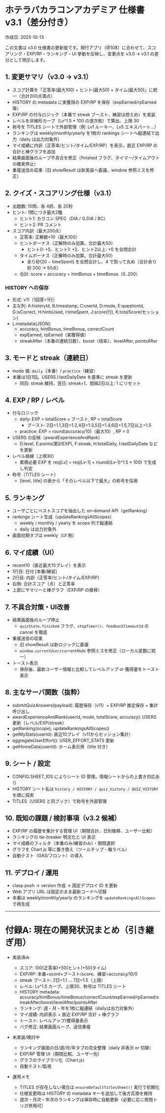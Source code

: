# ホテラバカラコンアカデミア 仕様書 v3.1（差分付き）

作成日: 2025-10-13

この文書は v3.0 仕様書の更新版です。現行アプリ（@108）に合わせて、スコアリング・EXP/RP・ランキング・UI 挙動を反映し、変更点を v3.0 → v3.1 の差分として明示します。

## 1. 変更サマリ（v3.0 → v3.1）
- スコア計算を「正答率(最大100) + ヒント(最大50) + タイム(最大50)」に統一（合計200点満点）
- HISTORY の metadata に実獲得の EXP/RP を保存（expEarned/rpEarned 等）
- EXP/RP の付与ロジック（本番で streak ブースト、練習は控えめ）を実装
- レベルを非線形カーブ（Lv^1.5 * 100 の逐次和）で算出、上限 30
- 称号を TITLES シートで外部管理（例: Lv1 ルーキー、Lv5 エキスパート…）
- ランキングは weekly/monthly/yearly を1枚の rankings シートへ縦連結で出力（daily は出力対象外）
- マイ成績に内訳（正答率/ヒント/タイム/EXP/RP）を表示、直近 EXP/RP の合計と棒グラフを追加
- 結果画面後のループ不具合を修正（finished フラグ、タイマー/タイムアウトの確実停止）
- 重複送信の収束（旧 showResult は新実装へ委譲、window 参照ミスを修正）

## 2. クイズ・スコアリング仕様（v3.1）
- 出題数: 10問、各 4択、各 20秒
- ヒント: 1問につき最大2種
  - ヒント1: カラコン SPEC（DIA / G.DIA / BC）
  - ヒント2: PR コメント
- スコア内訳（最大200点）
  - 正答率: 正解数×10（最大100）
  - ヒントボーナス（正解時のみ加算。合計最大50）
    - ヒント0: +5、ヒント1: +2、ヒント2以上: +0 を全問合計
  - タイムボーナス（正解時のみ加算。合計最大50）
    - 余り秒(20 − timeSpent) を全問合計し、4 で割って丸め（合計余り秒 200 → 50点）
  - 合計: score = accuracy + hintBonus + timeBonus（0..200）

### HISTORY への保存
- 形式: v11（1回答=1行）
- 主な列: A:historyId, B:timestamp, C:userId, D:mode, E:questionId, G:isCorrect, H:hintsUsed, I:timeSpent, J:score(行), K:totalScore(セッション)
- L:metadata(JSON):
  - accuracy, hintBonus, timeBonus, correctCount
  - expEarned, rpEarned（実獲得値）
  - streakAfter（本番の連続日数）、boost（倍率）、levelAfter, pointsAfter

## 3. モードと streak（連続日）
- mode 値: `daily`（本番）/ `practice`（練習）
- 本番は1日1回。USERS.I:lastDailyDate を基準に streak を更新
  - 同日: streak 維持、翌日: streak+1、間隔2日以上: 1 にリセット

## 4. EXP / RP / レベル
- 付与ロジック
  - daily: EXP = totalScore × ブースト, RP = totalScore
    - ブースト: 2日=1.1,3日=1.2,4日=1.3,5日=1.4,6日=1.5,7日以上=1.5
  - practice: EXP = round(accuracy/10)（最大10）, RP = 0
- USERS の反映（awardExperienceAndRank）
  - D:level, E:points(累計EXP), F:streak, H:totalDaily, I:lastDailyDate などを更新
- レベル曲線（上限30）
  - 累積必要 EXP を req[Lv] = req[Lv-1] + round((Lv-1)^1.5 × 100) で生成し判定
- 称号（TITLES シート）
  - [level, title] の表から「そのレベル以下で最大」の称号を採用

## 5. ランキング
- ユーザごとにベストスコアを抽出した on-demand API（getRanking）
- rankings シート生成（updateRankingsAllScopes）
  - weekly / monthly / yearly を scope 列で縦連結
  - daily は出力対象外
- 画面初期タブは weekly（UI 側）

## 6. マイ成績（UI）
- recent10（直近最大10プレイ）を表示
- 1行目: 日付 [本番/練習]
- 2行目: 内訳（正答率/ヒント/タイム/EXP/RP）
- 右側: 合計スコア（点）と正答率
- 上部にサマリーと棒グラフ（EXP/RP の推移）

## 7. 不具合対策・UI改善
- 結果画面後のループ停止
  - `quizState.finished` フラグ、`stopTimer()`、`feedbackTimeoutId` の cancel を徹底
- 重複送信の収束
  - 旧 showResult は新ロジックに委譲
  - `window.currentUser/currentMode` 参照ミスを修正（ローカル変数に統一）
- トースト表示
  - 保存後、最新ユーザー情報と比較してレベルアップ or 獲得量をトースト表示

## 8. 主なサーバ関数（抜粋）
- submitQuizAnswers(payload): 履歴保存（v11）+ EXP/RP 推定保存 + 集計呼び出し
- awardExperienceAndRank(userId, mode, totalScore, accuracy): USERS 更新（レベル/EXP/streak）
- getRanking(scope), updateRankingsAllScopes()
- getMyStats(userId): 直近10プレイ（v11からセッション集計）
- aggregateUserEffort(): USER_EFFORT_STATS 更新
- getHomeData(userId): ホーム表示用（title 付き）

## 9. シート / 設定
- CONFIG.SHEET_IDS によりシート ID 管理。情報シートからの上書き対応あり
- HISTORY シート名は `history / HISTORY / quiz_history / QUIZ_HISTORY` を順に探索
- TITLES（USERS と同ブック）で称号を外部管理

## 10. 既知の課題 / 検討事項（v3.2 候補）
- EXP/RP の履歴を集計する管理 UI（期間合計、日別推移、ユーザー比較）
- ランキングの tie-breaker 明文化と UI 表示
- マイ成績のフィルタ（本番のみ/練習のみ）・期間選択
- グラフを Chart.js 等に置き換え（ツールチップ・軸ラベル）
- 自動テスト（GAS/フロント）の導入

## 11. デプロイ / 運用
- clasp push → version 作成 → 固定デプロイ ID を更新
- Web アプリ URL は固定のまま最新コードへ切替
- 本番は weekly/monthly/yearly のランキングを `updateRankingsAllScopes` で再生成

---

# 付録A: 現在の開発状況まとめ（引き継ぎ用）

- 実装済み
  - スコア: 100(正答率)+50(ヒント)+50(タイム)
  - EXP/RP: 本番=score×ブースト/score、練習=accuracy/10/0
  - streak ブースト: 2日=1.1 … 7日=1.5（上限）
  - レベル: Lv^1.5 カーブ、上限30、称号は TITLES シート
  - HISTORY metadata: accuracy/hintBonus/timeBonus/correctCount/expEarned/rpEarned/streakAfter/boost/levelAfter/pointsAfter
  - ランキング: 週・月・年を1枚に縦連結（dailyは出力対象外）
  - マイ成績: 内訳表示 + 直近 EXP/RP 合計 + 棒グラフ
  - トースト: レベルアップ/獲得量表示
  - バグ修正: 結果画面ループ、送信重複

- 未実装/検討中
  - ランキング画面の日/週/月/年タブの完全整理（daily 非表示 or 切替）
  - EXP/RP 管理 UI（期間比較、ユーザー別）
  - グラフのライブラリ化（Chart.js）
  - 自動テスト/監視

- 運用メモ
  - TITLES が存在しない場合は `ensureDefaultTitlesSheet()` 実行で初期化
  - 仕様変更時は HISTORY の metadata キーを追加して後方互換を維持
  - 週次・月次・年次のランキングは保存時に自動更新（必要に応じ夜間トリガ併用可）

